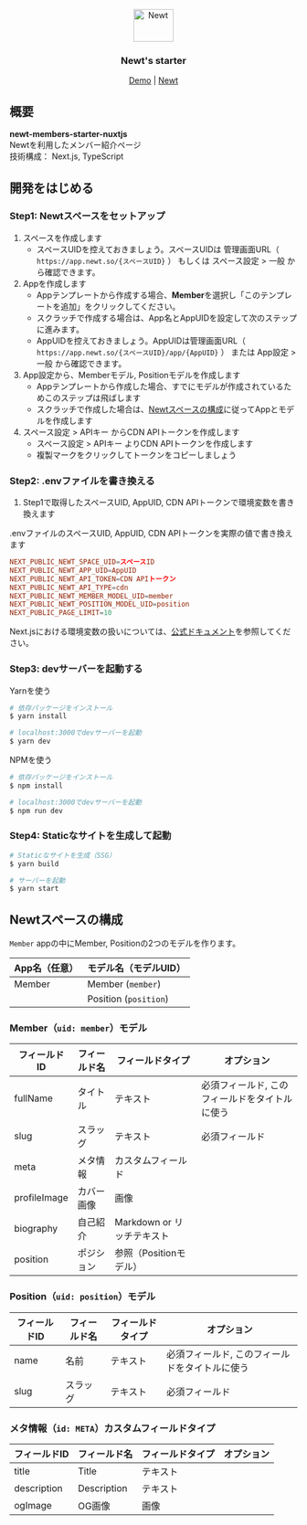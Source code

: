 
<p align="center">
  <a href="https://www.newt.so/">
    <img src="https://user-images.githubusercontent.com/3859812/155490725-80ed1f06-996e-407f-8f63-fd54f0acaf14.svg" alt="Newt" width="70" height="57" />
  </a>
</p>
<h3 align="center">
Newt's starter
</h3>
<p align="center">
  <a href="https://demo-newt-members-starter-nextjs.vercel.app/">Demo</a> | <a href="https://www.newt.so/">Newt</a>
</p>

## 概要

**newt-members-starter-nuxtjs**
<br />Newtを利用したメンバー紹介ページ
<br />技術構成： Next.js, TypeScript

## 開発をはじめる

### Step1: Newtスペースをセットアップ

1. スペースを作成します
    - スペースUIDを控えておきましょう。スペースUIDは 管理画面URL（ `https://app.newt.so/{スペースUID}` ） もしくは スペース設定 > 一般 から確認できます。
2. Appを作成します
    - Appテンプレートから作成する場合、**Member**を選択し「このテンプレートを追加」をクリックしてください。
    - スクラッチで作成する場合は、App名とAppUIDを設定して次のステップに進みます。
    - AppUIDを控えておきましょう。AppUIDは管理画面URL（ `https://app.newt.so/{スペースUID}/app/{AppUID}` ） または App設定 > 一般 から確認できます。
3. App設定から、Memberモデル, Positionモデルを作成します
    - Appテンプレートから作成した場合、すでにモデルが作成されているためこのステップは飛ばします
    - スクラッチで作成した場合は、[Newtスペースの構成](#Newtスペースの構成)に従ってAppとモデルを作成します
4. スペース設定 > APIキー からCDN APIトークンを作成します
    - スペース設定 > APIキー よりCDN APIトークンを作成します
    - 複製マークをクリックしてトークンをコピーしましょう

### Step2: .envファイルを書き換える

1. Step1で取得したスペースUID, AppUID, CDN APIトークンで環境変数を書き換えます

.envファイルのスペースUID, AppUID, CDN APIトークンを実際の値で書き換えます
```conf
NEXT_PUBLIC_NEWT_SPACE_UID=スペースID
NEXT_PUBLIC_NEWT_APP_UID=AppUID
NEXT_PUBLIC_NEWT_API_TOKEN=CDN APIトークン
NEXT_PUBLIC_NEWT_API_TYPE=cdn
NEXT_PUBLIC_NEWT_MEMBER_MODEL_UID=member
NEXT_PUBLIC_NEWT_POSITION_MODEL_UID=position
NEXT_PUBLIC_PAGE_LIMIT=10
```
Next.jsにおける環境変数の扱いについては、[公式ドキュメント](https://nextjs.org/docs/basic-features/environment-variables)を参照してください。

### Step3: devサーバーを起動する

Yarnを使う

```bash
# 依存パッケージをインストール
$ yarn install

# localhost:3000でdevサーバーを起動
$ yarn dev
```

NPMを使う

```bash
# 依存パッケージをインストール
$ npm install

# localhost:3000でdevサーバーを起動
$ npm run dev
```

### Step4: Staticなサイトを生成して起動

```bash
# Staticなサイトを生成（SSG）
$ yarn build

# サーバーを起動
$ yarn start
```

## Newtスペースの構成

`Member` appの中にMember, Positionの2つのモデルを作ります。

| App名（任意） | モデル名（モデルUID） |
| --- | --- |
| Member | Member (`member`) |
|  | Position (`position`) |

### Member（`uid: member`）モデル

| フィールドID | フィールド名 | フィールドタイプ | オプション |
| --- | --- | --- | --- |
| fullName | タイトル | テキスト | 必須フィールド, このフィールドをタイトルに使う |
| slug | スラッグ | テキスト | 必須フィールド |
| meta | メタ情報 | カスタムフィールド | |
| profileImage | カバー画像 | 画像 |  |
| biography | 自己紹介 | Markdown or リッチテキスト |  |
| position | ポジション | 参照（Positionモデル） |  |

### Position（`uid: position`）モデル

| フィールドID | フィールド名 | フィールドタイプ | オプション |
| --- | --- | --- | --- |
| name | 名前 | テキスト | 必須フィールド, このフィールドをタイトルに使う |
| slug | スラッグ | テキスト | 必須フィールド |

### メタ情報（`id: META`）カスタムフィールドタイプ

| フィールドID | フィールド名 | フィールドタイプ | オプション |
| --- | --- | --- | --- |
| title | Title | テキスト | |
| description | Description | テキスト | |
| ogImage | OG画像 | 画像 |  |
